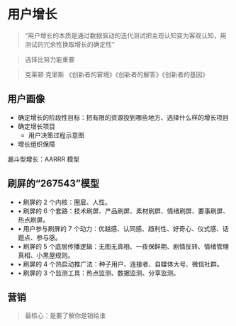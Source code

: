 # 用户增长

> “用户增长的本质是通过数据驱动的迭代测试把主观认知变为客观认知，用测试的冗余性换取增长的确定性”

> 选择比努力能重要

> 克莱顿·克里斯 《创新者的窘境》《创新者的解答》《创新者的基因》

## 用户画像

-   确定增长的阶段性目标：把有限的资源投到哪些地方、选择什么样的增长项目
-   确定增长项目
    -   用户决策过程示意图
-   增长组织保障

漏斗型增长：AARRR 模型

## 刷屏的“267543”模型

-   • 刷屏的 2 个内核：圈层、人性。
-   • 刷屏的 6 个套路：技术刷屏、产品刷屏、素材刷屏、情绪刷屏、要事刷屏、热点刷屏。
-   • 用户参与刷屏的 7 个动力：优越感、认同感、趋利性、好奇心、仪式感、话题点、参与感。
-   • 刷屏的 5 个底层传播逻辑：无图无真相、一夜保鲜期、剧情反转、情绪管理真相、小黑屋规则。
-   • 刷屏的 4 个热启动推广法：种子用户、连接者、自媒体大号、微信社群。
-   • 刷屏的 3 个监测工具：热点监测、数据监测、分享监测。

## 营销

> 最核心：是要了解你是销给谁
